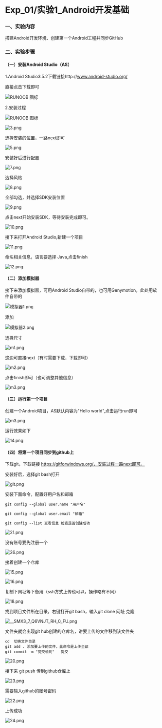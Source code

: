 # Exp_01/实验1_Android开发基础

### 一、实验内容

搭建Android开发环境、创建第一个Android工程并同步GitHub

### 二、实验步骤

#### （一）安装Android Studio（AS）

1.Android Studio3.5.2下载链接http://www.android-studio.org/

直接点击下载即可

![RUNOOB 图标](https://i.loli.net/2020/10/05/xPcLVe2nDCXbaZT.png)

2.安装过程

![RUNOOB 图标]( https://i.loli.net/2020/10/05/Q7UeMvLsJmIdWPu.png)

![3.png](https://i.loli.net/2020/10/05/CZiuc7MXRylGsqm.png)

选择安装的位置，一路next即可

![5.png](https://i.loli.net/2020/10/05/Wr6DZfBgkRbYo5O.png)

安装好后进行配置

![7.png](https://i.loli.net/2020/10/05/tVjzMawBQG6TxYS.png)

选择风格

![8.png](https://i.loli.net/2020/10/05/k4Mf6wSU9t1V2a3.png)

全部勾选，并选择SDK安装位置

![9.png](https://i.loli.net/2020/10/05/gv9KwGs2ZQNbzlF.png)

点击next开始安装SDK，等待安装完成即可。

![10.png](https://i.loli.net/2020/10/05/UF2EXp7huI5BcOW.png)

接下来打开Android Studio,新建一个项目

![11.png](https://i.loli.net/2020/10/05/pTvWSFb2Gh8InDK.png)

命名相关信息，语言要选择 Java,点击finish

![12.png](https://i.loli.net/2020/10/05/vkjXcszTarNtFZO.png)



#### （二）添加模拟器

接下来添加模拟器，可用Android Studio自带的，也可用Genymotion，此处用软件自带的

![模拟器1.png](https://i.loli.net/2020/10/05/icRxtfMZLTqCKu4.png)

添加

![模拟器2.png](https://i.loli.net/2020/10/05/enCg3mpSf2saw5H.png)

选择尺寸

![m1.png](https://i.loli.net/2020/10/05/6yEQn9vCGNYiudl.png)

这边可直接next（有时需要下载，下载即可）

![m2.png](https://i.loli.net/2020/10/05/UwIOuLj7vn15zFt.png)

点击finish即可（也可调整其他信息）

![m3.png](https://i.loli.net/2020/10/05/b8Bgc7JOpk2iCVl.png)



#### （三）运行第一个项目

创建一个Android项目，AS默认内容为"Hello world",点击运行run即可

![m3.png](https://i.loli.net/2020/10/05/iwx1rh5Z9fALvHG.png)

运行效果如下

![14.png](https://i.loli.net/2020/10/05/nk1EUMWruxAtJ4w.png)



#### （四）将第一个项目同步到github上

下载git，下载链接 https://gitforwindows.org/，安装过程一路next即可。

安装好后，选择git bash打开

![git.png](https://i.loli.net/2020/10/05/pVFQA2t8vkKnj4S.png)

安装下面命令，配置好用户名和邮箱

```
git config --global user.name "用户名"

git config --global user.email "邮箱"

git config --list 查看信息 检查是否创建成功
```

![21.png](https://i.loli.net/2020/10/05/hrzGD28f3tqkAug.png)

没有账号要先注册一个

![26.png](https://i.loli.net/2020/10/06/VEXJQzfNsKOtI1L.png)



接着创建一个仓库

![15.png](https://i.loli.net/2020/10/06/m41rHToEVAgFI9Q.png)

![16.png](https://i.loli.net/2020/10/06/IP1cxqasBnKfo5w.png)

复制下网址等下备用（ssh方式上传也可以，操作略有不同）

![18.png](https://i.loli.net/2020/10/06/jeAIXP85UJbonOf.png)



找到项目文件所在目录，右键打开git bash，输入git clone 网址    克隆

![__SMX3_7_Q6VNJT_RH_0_FU.png](https://i.loli.net/2020/10/06/QqFLTIlXHD2tp5a.png)

文件夹就会出现git hub创建的仓库名，讲要上传的文件移到该文件夹

```
cd  切换文件目录
git add . 添加要上传的文件，此命令是上传全部
git commit -m "提交说明"   提交
```



![20.png](https://i.loli.net/2020/10/05/knD6GCso8v1Z7Af.png)

接下来 git push 传到github仓库上

![23.png](https://i.loli.net/2020/10/06/yovGD8rXx31Ieja.png)

需要输入github的账号密码

![22.png](https://i.loli.net/2020/10/06/3E7DKWYqxdSRwm6.png)

上传成功

![24.png](https://i.loli.net/2020/10/06/fxNomQLWUg4FX3T.png)



